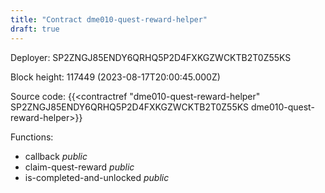 ```yaml
---
title: "Contract dme010-quest-reward-helper"
draft: true
---
```

Deployer: SP2ZNGJ85ENDY6QRHQ5P2D4FXKGZWCKTB2T0Z55KS


 



Block height: 117449 (2023-08-17T20:00:45.000Z)

Source code: {{<contractref "dme010-quest-reward-helper" SP2ZNGJ85ENDY6QRHQ5P2D4FXKGZWCKTB2T0Z55KS dme010-quest-reward-helper>}}

Functions:

* callback _public_
* claim-quest-reward _public_
* is-completed-and-unlocked _public_
